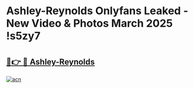 # Ashley-Reynolds Onlyfans Leaked - New Video & Photos March 2025 !s5zy7

# <h2><a href="https://sni8l1.iuczelnia.edu.pl?title=Ashley-Reynolds&ref=s5zy7">🔗👉 🔴 Ashley-Reynolds</a></h2>

[![acn](https://github.com/user-attachments/assets/0f9c940e-d8b0-45ae-aac7-cd30a18b3e1c)](https://sni8l1.iuczelnia.edu.pl?title=Ashley-Reynolds&ref=s5zy7)

